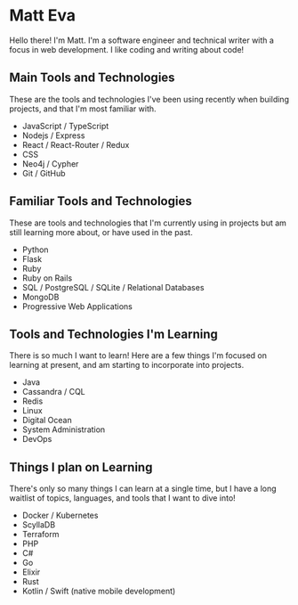 # Matt Eva

Hello there! I'm Matt. I'm a software engineer and technical writer with a focus in web development. I like coding and writing about code!

## Main Tools and Technologies

These are the tools and technologies I've been using recently when building projects, and that I'm most familiar with.

- JavaScript / TypeScript
- Nodejs / Express
- React / React-Router / Redux
- CSS
- Neo4j / Cypher
- Git / GitHub

## Familiar Tools and Technologies

These are tools and technologies that I'm currently using in projects but am still learning more about, or have used in the past.

- Python
- Flask
- Ruby
- Ruby on Rails
- SQL / PostgreSQL / SQLite / Relational Databases
- MongoDB
- Progressive Web Applications

## Tools and Technologies I'm Learning

There is so much I want to learn! Here are a few things I'm focused on learning at present, and am starting to incorporate into projects.

- Java
- Cassandra / CQL
- Redis
- Linux
- Digital Ocean
- System Administration
- DevOps

## Things I plan on Learning

There's only so many things I can learn at a single time, but I have a long waitlist of topics, languages, and tools that I want to dive into!

- Docker / Kubernetes
- ScyllaDB
- Terraform
- PHP
- C#
- Go
- Elixir
- Rust
- Kotlin / Swift (native mobile development)
